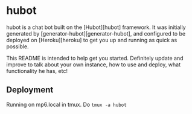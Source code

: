 # hubot

hubot is a chat bot built on the [Hubot][hubot] framework. It was initially
generated by [generator-hubot][generator-hubot], and configured to be deployed
on [Heroku][heroku] to get you up and running as quick as possible.

This README is intended to help get you started. Definitely update and improve
to talk about your own instance, how to use and deploy, what functionality he
has, etc!

## Deployment

Running on mp6.local in tmux. Do `tmux -a hubot`
